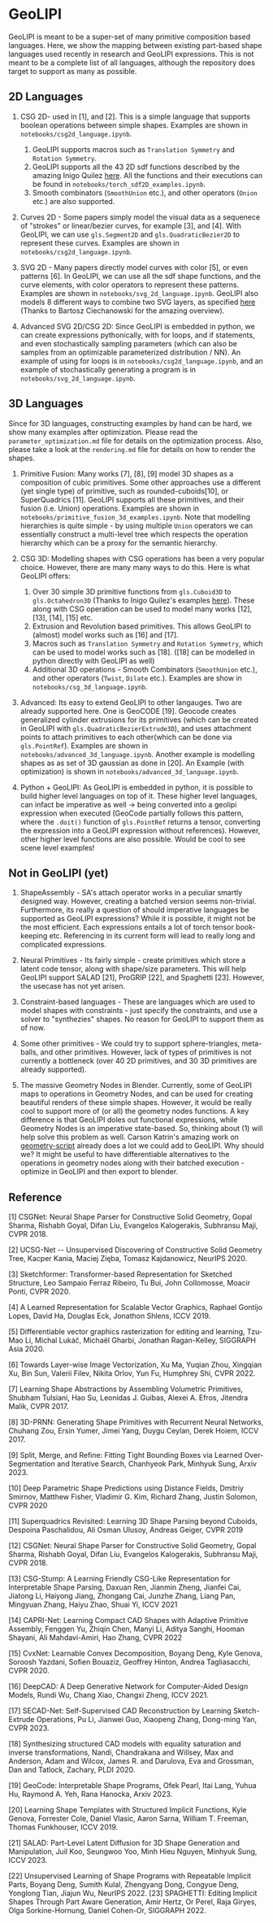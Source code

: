 # GeoLIPI

GeoLIPI is meant to be a super-set of many primitive composition based languages. Here, we show the mapping between existing part-based shape languages used recently in research and GeoLIPI expressions. This is not meant to be a complete list of all languages, although the repository does target to support as many as possible.

## 2D Languages

1) CSG 2D- used in [1], and [2]. This is a simple language that supports boolean operations between simple shapes. Examples are shown in `notebooks/csg2d_language.ipynb`.
    1) GeoLIPI supports macros such as `Translation Symmetry` and `Rotation Symmetry`.
    2) GeoLIPI supports all the 43 2D sdf functions described by the amazing Inigo Quilez [here](https://iquilezles.org/articles/distfunctions2d/). All the functions and their executions can be found in `notebooks/torch_sdf2D_examples.ipynb`.
    3) Smooth combinators (`SmoothUnion` etc.), and other operators (`Onion` etc.) are also supported.

2) Curves 2D - Some papers simply model the visual data as a sequenece of "strokes" or linear/bezier curves, for example [3], and [4]. With GeoLIPI, we can use `gls.Segment2D` and `gls.QuadraticBezier2D` to represent these curves. Examples are shown in `notebooks/csg2d_language.ipynb`.

3) SVG 2D - Many papers directly model curves with color [5], or even patterns [6]. In GeoLIPI, we can use all the sdf shape functions, and the curve elements, with color operators to represent these patterns. Examples are shown in `notebooks/svg_2d_language.ipynb`. GeoLIPI also models 8 different ways to combine two SVG layers, as specified [here](https://ciechanow.ski/alpha-compositing/) (Thanks to Bartosz Ciechanowski for the amazing overview).

4) Advanced SVG 2D/CSG 2D: Since GeoLIPI is embedded in python, we can create expressions pythonically, with for loops, and if statements, and even stochastically sampling parameters (which can also be samples from an optimizable parameterized distribution / NN). An example of using for loops is in `notebooks/csg2d_language.ipynb`, and an example of stochastically generating a program is in `notebooks/svg_2d_language.ipynb`.

## 3D Languages

Since for 3D languages, constructing examples by hand can be hard, we show many examples after optimization. Please read the `parameter_optimization.md` file for details on the optimization process. Also, please take a look at the `rendering.md` file for details on how to render the shapes.

1) Primitive Fusion: Many works [7], [8], [9] model 3D shapes as a composition of cubic primitives. Some other approaches use a different (yet single type) of primitive, such as rounded-cuboids[10], or SuperQuadrics [11]. GeoLIPI supports all these primitives, and their fusion (i.e. Union) operations. Examples are shown in `notebooks/primitive_fusion_3d_examples.ipynb`. Note that modelling hierarchies is quite simple - by using multiple `Union` operators we can essentially construct a multi-level tree which respects the operation hierarchy which can be a proxy for the semantic hierarchy.

2) CSG 3D: Modelling shapes with CSG operations has been a very popular choice. However, there are many many ways to do this. Here is what GeoLIPI offers:
    1) Over 30 simple 3D primitive functions from `gls.Cuboid3D` to `gls.Octahedron3D` (Thanks to Inigo Quilez's examples [here](https://iquilezles.org/articles/distfunctions/)). These along with CSG operation can be used to model many works [12], [13], [14], [15] etc.
    2) Extrusion and Revolution based primitives. This allows GeoLIPI to (almost) model works such as [16] and [17].
    3) Macros such as `Translation Symmetry` and `Rotation Symmetry`, which can be used to model works such as [18]. ([18] can be modelled in python directly with GeoLIPI as well)
    4) Additional 3D operations - Smooth Combinators (`SmoothUnion` etc.), and other operators (`Twist`, `Dilate` etc.).
    Examples are show in `notebooks/csg_3d_language.ipynb`.

3) Advanced: Its easy to extend GeoLIPI to other langauges. Two are already supported here. One is GeoCODE [19]. Geocode creates generalized cylinder extrusions for its primitives (which can be created in GeoLIPI with `gls.QuadraticBezierExtrude3D`), and uses attachment points to attach primitives to each other(which can be done via `gls.PointRef`). Examples are shown in `notebooks/advanced_3d_language.ipynb`. Another example is modelling shapes as as set of 3D gaussian as done in [20]. An Example (with optimization) is shown in `notebooks/advanced_3d_language.ipynb`.

4) Python + GeoLIPI: As GeoLIPI is embedded in python, it is possible to build higher level languages on top of it. These higher level languages, can infact be imperative as well -> being converted into a geolipi expression when executed (GeoCode partially follows this pattern, where the `.doit()` function of `gls.PointRef` returns a tensor, converting the expression into a GeoLIPI expression without references). However, other higher level functions are also possible. Would be cool to see scene level examples!

## Not in GeoLIPI (yet)

1) ShapeAssembly - SA's attach operator works in a peculiar smartly designed way. However, creating a batched version seems non-trivial. Furthermore, its really a question of should imperative languages be supported as GeoLIPI expressions? While it is possible, it might not be the most efficient. Each expressions entails a lot of torch tensor book-keeping etc. Referencing in its current form will lead to really long and complicated expressions.

2) Neural Primitives - Its fairly simple - create primitives which store a latent code tensor, along with shape/size parameters. This will help GeoLIPI support SALAD [21], ProGRIP [22], and Spaghetti [23]. However, the usecase has not yet arisen.

3) Constraint-based languages - These are languages which are used to model shapes with constraints - just specify the constraints, and use a solver to "synthezies" shapes. No reason for GeoLIPI to support them as of now.

4) Some other primitives - We could try to support sphere-triangles, meta-balls, and other primitives. However, lack of types of primitives is not currently a bottleneck (over 40 2D primitives, and 30 3D primitives are already supported).

5) The massive Geometry Nodes in Blender. Currently, some of GeoLIPI maps to operations in Geometry Nodes, and can be used for creating beautiful renders of these simple shapes. However, it would be really cool to support more of (or all) the geometry nodes functions. A key difference is that GeoLIPI doles out functional expressions, while Geometry Nodes is an imperative state-based. So, thinking about (1) will help solve this problem as well. Carson Katrin's amazing work on [geometry-script](https://github.com/carson-katri/geometry-script) already does a lot we could add to GeoLIPI. Why should we? It might be useful to have differentiable alternatives to the operations in geometry nodes along with their batched execution - optimize in GeoLIPI and then export to blender.

## Reference

[1] CSGNet: Neural Shape Parser for Constructive Solid Geometry, Gopal Sharma, Rishabh Goyal, Difan Liu, Evangelos Kalogerakis, Subhransu Maji, CVPR 2018.

[2] UCSG-Net -- Unsupervised Discovering of Constructive Solid Geometry Tree, Kacper Kania, Maciej Zięba, Tomasz Kajdanowicz, NeurIPS 2020.

[3] Sketchformer: Transformer-based Representation for Sketched Structure, Leo Sampaio Ferraz Ribeiro, Tu Bui, John Collomosse, Moacir Ponti, CVPR 2020.

[4] A Learned Representation for Scalable Vector Graphics, Raphael Gontijo Lopes, David Ha, Douglas Eck, Jonathon Shlens, ICCV 2019.

[5] Differentiable vector graphics rasterization for editing and learning, Tzu-Mao Li, Michal Lukáč, Michaël Gharbi, Jonathan Ragan-Kelley, SIGGRAPH Asia 2020.

[6] Towards Layer-wise Image Vectorization, Xu Ma, Yuqian Zhou, Xingqian Xu, Bin Sun, Valerii Filev, Nikita Orlov, Yun Fu, Humphrey Shi, CVPR 2022.

[7] Learning Shape Abstractions by Assembling Volumetric Primitives, Shubham Tulsiani, Hao Su, Leonidas J. Guibas, Alexei A. Efros, Jitendra Malik, CVPR 2017.

[8] 3D-PRNN: Generating Shape Primitives with Recurrent Neural Networks, Chuhang Zou, Ersin Yumer, Jimei Yang, Duygu Ceylan, Derek Hoiem, ICCV 2017.

[9] Split, Merge, and Refine: Fitting Tight Bounding Boxes via Learned Over-Segmentation and Iterative Search, Chanhyeok Park, Minhyuk Sung, Arxiv 2023.

[10] Deep Parametric Shape Predictions using Distance Fields, Dmitriy Smirnov, Matthew Fisher, Vladimir G. Kim, Richard Zhang, Justin Solomon, CVPR 2020

[11] Superquadrics Revisited: Learning 3D Shape Parsing beyond Cuboids, Despoina Paschalidou, Ali Osman Ulusoy, Andreas Geiger, CVPR 2019

[12] CSGNet: Neural Shape Parser for Constructive Solid Geometry, Gopal Sharma, Rishabh Goyal, Difan Liu, Evangelos Kalogerakis, Subhransu Maji, CVPR 2018.

[13] CSG-Stump: A Learning Friendly CSG-Like Representation for Interpretable Shape Parsing, Daxuan Ren, Jianmin Zheng, Jianfei Cai, Jiatong Li, Haiyong Jiang, Zhongang Cai, Junzhe Zhang, Liang Pan, Mingyuan Zhang, Haiyu Zhao, Shuai Yi, ICCV 2021

[14] CAPRI-Net: Learning Compact CAD Shapes with Adaptive Primitive Assembly, Fenggen Yu, Zhiqin Chen, Manyi Li, Aditya Sanghi, Hooman Shayani, Ali Mahdavi-Amiri, Hao Zhang, CVPR 2022

[15] CvxNet: Learnable Convex Decomposition, Boyang Deng, Kyle Genova, Soroosh Yazdani, Sofien Bouaziz, Geoffrey Hinton, Andrea Tagliasacchi, CVPR 2020.

[16] DeepCAD: A Deep Generative Network for Computer-Aided Design Models, Rundi Wu, Chang Xiao, Changxi Zheng, ICCV 2021.

[17] SECAD-Net: Self-Supervised CAD Reconstruction by Learning Sketch-Extrude Operations, Pu Li, Jianwei Guo, Xiaopeng Zhang, Dong-ming Yan, CVPR 2023.

[18] Synthesizing structured CAD models with equality saturation and inverse transformations, Nandi, Chandrakana and Willsey, Max and Anderson, Adam and Wilcox, James R. and Darulova, Eva and Grossman, Dan and Tatlock, Zachary, PLDI 2020.

[19] GeoCode: Interpretable Shape Programs, Ofek Pearl, Itai Lang, Yuhua Hu, Raymond A. Yeh, Rana Hanocka, Arxiv 2023.

[20] Learning Shape Templates with Structured Implicit Functions, Kyle Genova, Forrester Cole, Daniel Vlasic, Aaron Sarna, William T. Freeman, Thomas Funkhouser, ICCV 2019.

[21] SALAD: Part-Level Latent Diffusion for 3D Shape Generation and Manipulation, Juil Koo, Seungwoo Yoo, Minh Hieu Nguyen, Minhyuk Sung, ICCV 2023.

[22] Unsupervised Learning of Shape Programs with Repeatable Implicit Parts, Boyang Deng, Sumith Kulal, Zhengyang Dong, Congyue Deng, Yonglong Tian, Jiajun Wu, NeurIPS 2022.
[23] SPAGHETTI: Editing Implicit Shapes Through Part Aware Generation, Amir Hertz, Or Perel, Raja Giryes, Olga Sorkine-Hornung, Daniel Cohen-Or, SIGGRAPH 2022.
